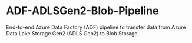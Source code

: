 # ADF-ADLSGen2-Blob-Pipeline
End-to-end Azure Data Factory (ADF) pipeline to transfer data from Azure Data Lake Storage Gen2 (ADLS Gen2) to Blob Storage.
